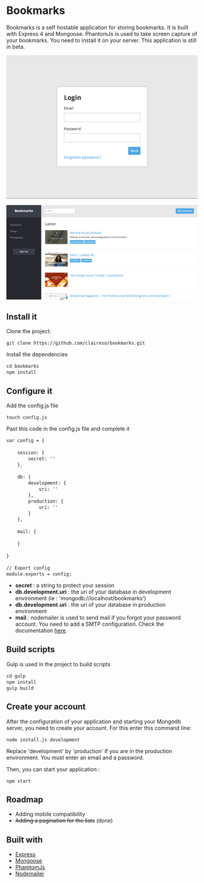 Bookmarks
====================
Bookmarks is a self hostable application for storing bookmarks.
It is built with Express 4 and Mongoose. 
PhantomJs is used to take screen capture of your bookmarks. You need to install it on your server.
This application is still in beta.

![alt tag](https://github.com/claireso/bookmarks/raw/master/doc/screens/1.3.jpg)

![alt tag](https://github.com/claireso/bookmarks/raw/master/doc/screens/2.3.jpg)

Install it
---------------------
Clone the project:
```
git clone https://github.com/claireso/bookmarks.git
```

Install the dependencies
```
cd bookmarks
npm install
```

Configure it
---------------------
Add the config.js file
```
touch config.js
```

Past this code in the config.js file and complete it
```
var config = {

    session: {
        secret: ''
    },

    db: {
        development: {
            uri: ''
        },
        production: {
            uri: ''
        }
    },

    mail: {
    
    }

}

// Export config
module.exports = config;

```

* **secret** : a string to protect your session
* **db.development.uri** : the uri of your database in development environment (ie : 'mongodb://localhost/bookmarks')
* **db.development.uri** : the uri of your database in production environment
* **mail** : nodemailer is used to send mail if you forgot your password account. You need to add a SMTP configuration. Check the documentation [here](https://github.com/andris9/Nodemailer).    

Build scripts
---------------------
Gulp is used in the project to build scripts

```
cd gulp
npm install
gulp build
```

Create your account
---------------------
After the configuration of your application and starting your Mongodb server, you need to create your account. For this enter this command line:
```
node install.js development
```
Replace 'development' by 'production' if you are in the production environment.
You must enter an email and a password.

Then, you can start your application : 
```
npm start
```

Roadmap
---------------------
* Adding mobile compatibility
* ~~Adding a pagination for the lists~~ (done)

Built with
---------------------
* [Express](http://expressjs.com/)
* [Mongoose](http://mongoosejs.com/)
* [PhamtomJs](http://phantomjs.org/)
* [Nodemailer](https://github.com/andris9/nodemailer)


